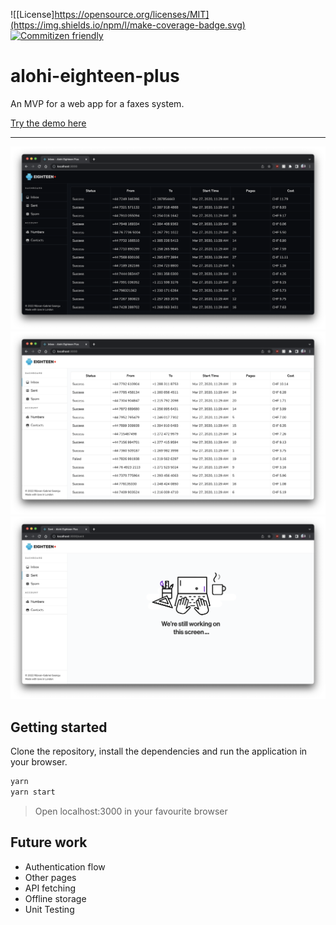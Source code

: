 <!-- markdownlint-disable MD041 -->

![[License]https://opensource.org/licenses/MIT](https://img.shields.io/npm/l/make-coverage-badge.svg) [![Commitizen friendly](https://img.shields.io/badge/commitizen-friendly-brightgreen.svg)](http://commitizen.github.io/cz-cli/)

# alohi-eighteen-plus

An MVP for a web app for a faxes system.

[Try the demo here](https://razvangeangu.github.io/alohi-eighteen-plus)

---

![Screenshot](/docs/screenshot-inbox-dark.png)
![Screenshot](/docs/screenshot-inbox-light.png)
![Screenshot](/docs/screenshot-under-construction.png)

## Getting started

Clone the repository, install the dependencies and run the application in your browser.

```zsh
yarn
yarn start
```

> Open localhost:3000 in your favourite browser

## Future work

- Authentication flow
- Other pages
- API fetching
- Offline storage
- Unit Testing
